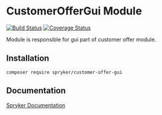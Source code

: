 # CustomerOfferGui Module
[![Build Status](https://travis-ci.org/spryker/customer-offer-gui.svg)](https://travis-ci.org/spryker/customer-offer-gui)
[![Coverage Status](https://coveralls.io/repos/github/spryker/customer-offer-gui/badge.svg)](https://coveralls.io/github/spryker/customer-offer-gui)

Module is responsible for gui part of customer offer module.

## Installation

```
composer require spryker/customer-offer-gui
```

## Documentation

[Spryker Documentation](https://academy.spryker.com/developing_with_spryker/module_guide/modules.html)
